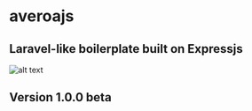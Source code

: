 # averoajs
## Laravel-like boilerplate built on Expressjs
![alt text](https://averoa.com/averoa.png)
## Version 1.0.0 beta